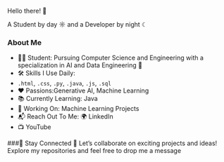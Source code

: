 Hello there! 🌟

A Student by day ☼ and a Developer by night ☾

###  About Me

- 👨‍🎓 Student: Pursuing Computer Science and Engineering with a specialization in AI and Data Engineering 👑
- 🛠️ Skills I Use Daily:
- `.html`, `.css`, `.py`, `.java`, `.js`, `.sql`
- ❤️ Passions:Generative AI, Machine Learning
- 📚 Currently Learning: Java
- 🔨 Working On: Machine Learning Projects
- 📬 Reach Out To Me: 🌍 LinkedIn
- 📺 YouTube

###🚀 Stay Connected
🌟 Let’s collaborate on exciting projects and ideas!
Explore my repositories and feel free to drop me a message
